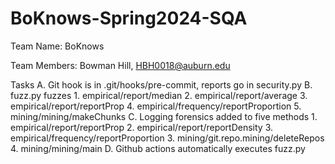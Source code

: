 # BoKnows-Spring2024-SQA

Team Name: BoKnows

Team Members: Bowman Hill, HBH0018@auburn.edu

Tasks
    A. Git hook is in .git/hooks/pre-commit, reports go in security.py
    B. fuzz.py fuzzes 
        1. empirical/report/median
        2. empirical/report/average
        3. empirical/report/reportProp
        4. empirical/frequency/reportProportion
        5. mining/mining/makeChunks
    C. Logging forensics added to five methods
        1. empirical/report/reportProp
        2. empirical/report/reportDensity
        3. empirical/frequency/reportProportion
        3. mining/git.repo.mining/deleteRepos
        4. mining/mining/main
    D. Github actions automatically executes fuzz.py